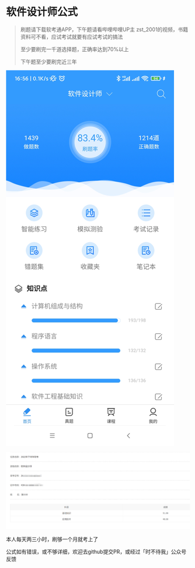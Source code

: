 # 软件设计师公式

> 刷题请下载软考通APP，下午题请看哔哩哔哩UP主 zst_2001的视频，书籍资料可不看，应试考试就要有应试考试的搞法
>
> 至少要刷完一千道选择题，正确率达到70%以上
>
> 下午题至少要刷完近三年



![Screenshot_2022-12-16-16-56-36-035_me.hxyfj.rk](image/Screenshot_2022-12-16-16-56-36-035_me.hxyfj.rk.jpg)

![image-20221216143943857](image/image-20221216143943857.png)

本人每天两三小时，刷够一个月就考上了

公式如有错误，或不够详细，欢迎去github提交PR，或经过「时不待我」公众号反馈